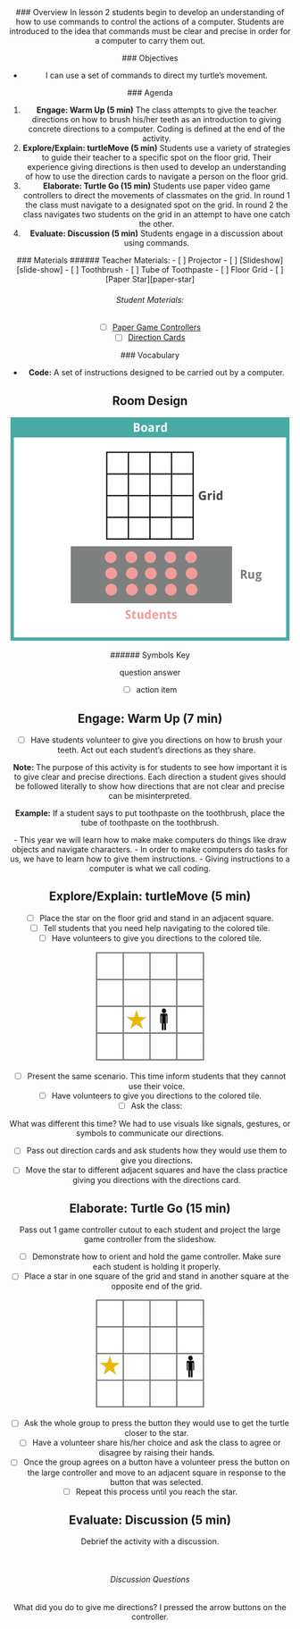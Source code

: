 <header class='header' title='Lesson 2' subtitle='turtleMove Part I'/>

<notable>
<iconp src='/icons/activity.png'>### Overview</iconp>
In lesson 2 students begin to develop an understanding of how to use commands to control the actions of a computer. Students are introduced to the idea that commands must be clear and precise in order for a computer to carry them out. 

<iconp src='/icons/objectives.png'>### Objectives</iconp>
- I can use a set of commands to direct my turtle’s movement.

<iconp src='/icons/agenda.png'>### Agenda</iconp>

1. **Engage: Warm Up (5 min)** The class attempts to give the teacher directions on how to brush his/her teeth as an introduction to giving concrete directions to a computer. Coding is defined at the end of the activity.
1. **Explore/Explain: turtleMove (5 min)** Students use a variety of strategies to guide their teacher to a specific spot on the floor grid. Their experience giving directions is then used to develop an understanding of how to use the direction cards to navigate a person on the floor grid.
1. **Elaborate: Turtle Go (15 min)** Students use paper video game controllers to direct the movements of classmates on the grid. In round 1 the class must navigate to a designated spot on the grid. In round 2 the class navigates two students on the grid in an attempt to have one catch the other.
1. **Evaluate: Discussion (5 min)** Students engage in a discussion about using commands.

<note>
<iconp src='/icons/materials.png'>### Materials</iconp>
###### Teacher Materials:
- [ ] Projector
- [ ] [Slideshow][slide-show]
- [ ] Toothbrush
- [ ] Tube of Toothpaste
- [ ] Floor Grid
- [ ] [Paper Star][paper-star] 

###### Student Materials:
- [ ] [Paper Game Controllers][paper-controllers]
- [ ] [Direction Cards][direction-cards]

<iconp src='/icons/vocab.png'>### Vocabulary</iconp>

- **Code:** A set of instructions designed to be carried out by a computer.

</note>

<pagebreak/>

## Room Design

![room](./images/layout-rug-grid.png)

<note borderLeft='2px solid green' mt='2em'>
###### Symbols Key

<iconp ml='1.65em' type='question'>question</iconp>
<iconp ml='1.65em' type='answer'>answer</iconp>
- [ ] action item
</note>

<pagebreak/>


## Engage: Warm Up (7 min)

- [ ] Have students volunteer to give you directions on how to brush your teeth. Act out each student’s directions as they share.


**Note:** The purpose of this activity is for students to see how important it is to give clear and precise directions. Each direction a student gives should be followed literally to show how directions that are not clear and precise can be misinterpreted. 

**Example:** If a student says to put toothpaste on the toothbrush, place the tube of toothpaste on the toothbrush.


<note type='key' title='Key Points'>
- This year we will learn how to make make computers do things like draw objects and navigate characters.
- In order to make computers do tasks for us, we have to learn how to give them instructions.
- Giving instructions to a computer is what we call coding.
</note>

## Explore/Explain: turtleMove (5 min) 

- [ ] Place the star on the floor grid and stand in an adjacent square.
- [ ] Tell students that you need help navigating to the colored tile.
- [ ] Have volunteers to give you directions to the colored tile.

![grid-one](./images/grid-one.png)


- [ ] Present the same scenario. This time inform students that they cannot use their voice. 
- [ ] Have volunteers to give you directions to the colored tile.
- [ ] Ask the class:

<iconp type='question'>What was different this time?</iconp>
<iconp type='answer'>We had to use visuals like signals, gestures, or symbols to communicate our directions.</iconp>

- [ ] Pass out direction cards and ask students how they would use them to give you directions.
- [ ] Move the star to different adjacent squares and have the class practice giving you directions with the directions card.

## Elaborate: Turtle Go (15 min)

Pass out 1 game controller cutout to each student and project the large game controller from the slideshow.
<br/>
- [ ] Demonstrate how to orient and hold the game controller. Make sure each student is holding it properly.
- [ ] Place a star in one square of the grid and stand in another square at the opposite end of the grid.

![grid-two](./images/grid-two.png)


- [ ] Ask the whole group to press the button they would use to get the turtle closer to the star.
- [ ] Have a volunteer share his/her choice and ask the class to agree or disagree by raising their hands.
- [ ] Once the group agrees on a button have a volunteer press the button on the large controller and move to an adjacent square in response to the button that was selected.
- [ ] Repeat this process until you reach the star.

## Evaluate: Discussion (5 min)

Debrief the activity with a discussion.

<br/>

###### Discussion Questions

<iconp type='question'>What did you do to give me directions?</iconp>
<iconp type='answer'>I pressed the arrow buttons on the controller.</iconp>

</notable>

[slide-show]: https://drive.google.com/open?id=1Ff8QsgmBG1q5Pa-Kq14IPe-3HArs8f7EAW73lxKFVBk
[paper-star]: https://drive.google.com/open?id=0B48_2vIyABioelNBOFh0VHhWaEE
[paper-controllers]: https://drive.google.com/open?id=0B48_2vIyABioRVJkODVORy1FNEk
[direction-cards]: https://drive.google.com/open?id=0B48_2vIyABioRm5NbkN4VGxZU2s
